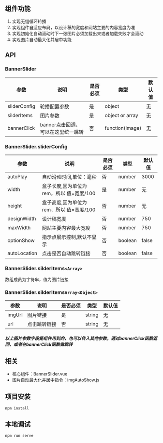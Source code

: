 ## 组件功能
<ol>
    <li>实现无缝循环轮播</li>
    <li>实现组件自适应布局，以设计稿的宽度和网站主要的内容宽度为准</li>
    <li>实现初始化自动滚动时下一张图片必须加载出来或者加载失败才会滚动</li>
    <li>实现图片自动最大化并居中功能</li>
</ol>


## API
### BannerSlider
| 参数 | 说明 |是否必须 | 类型 | 默认值 |
|-----|-----|-------|------|----|
| sliderConfig | 轮播配置参数 | 是 | object | 无 |
| silderItems | 图片参数 | 是 | object or array| 无 |
| bannerClick | banner点击回调，可以在这里统一跳转 | 否 | function(image) | 无 |
### BannerSlider.sliderConfig
| 参数 | 说明 |是否必须 | 类型 | 默认值 |
|-----|-----|-------|------|-------|
| autoPlay | 自动滑动时间,单位：毫秒 | 否 | number | 3000 |
| width | 盒子长度,因为单位为rem，所以 值=宽度/100 | 是 | number | 无 |
| height | 盒子高度,因为单位为rem，所以 值=高度/100 | 否 | number | 无 |
| designWidth | 设计稿宽度 | 否 | number | 750 |
| maxWidth | 网站主要内容最大宽度 | 否 | number | 750 |
| optionShow | 指示点展示控制,默认不显示 | 否 | boolean | false |
| autoLocation | 点击是否自动跳转链接 | 否 | boolean | false |
### BannerSlider.silderItems```<Array>```
数组成员为字符串，值为图片链接
### BannerSlider.silderItems```Array<Object>```
| 参数 | 说明 |是否必须 | 类型 | 默认值 |
|-----|-----|-------|------|-------|
| imgUrl | 图片链接 | 是 | string | 无 |
| url | 点击跳转链接 | 否 | string | 无 |
##### 以上图片参数字段是组件用到的，也可以传入其他参数，通过bannerClick函数返回，或者在bannerClick函数做跳转

## 相关
<ul>
    <li>核心组件：BannerSlider.vue</li>
    <li>图片自动最大化并居中指令：imgAutoShow.js</li>
</ul>

## 项目安装

```
npm install
```

## 本地调试

```
npm run serve
```
